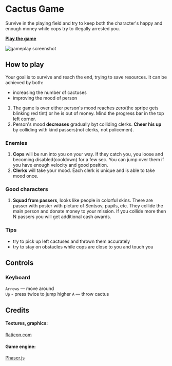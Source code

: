# Cactus Game

Survive in the playing field and try to keep both the character's happy and enough money while cops try to illegally arrested you. 


[**Play the game**](https://pulpiks.github.io/coins/dist/)

![gameplay screenshot](../src/assets/screencapture.png)
 
## How to play

Your goal is to survive and reach the end, trying to save resources.
 It can be achieved by both:

* increasing the number of cactuses
* improving the mood of person 

1. The game is over either person's mood reaches zero(the spripe gets blinking red tint) or he is out of money. Mind the progress bar in the top left corner.
2. Person's mood **decreases** gradually byt colliding clerks. **Cheer his up** by colliding with kind passers(not clerks, not policemen). 

### Enemies

1. **Cops** will be run into you on your way.  If they catch you, you loose and becoming disabled(cooldown) for a few sec. You can jump over them if you have enough velocity and good position.
2. **Clerks** will take your mood. Each clerk is unique and is able to take mood once. 


### Good characters

1. **Squad from passers**, looks like people in colorful skins. There are passer with poster with picture of Sentsov, pupils, etc. They collide the main person and donate money to your mission. If you collide more then N passers you will get additional cash awards.

 
### Tips

* try to pick up left cactuses and thrown them accurately 
* try to stay on obstacles while cops are close to you and touch you 
 
## Controls
### Keyboard

`Arrows` — move around  
`Up` - press twice to jump higher
`A` — throw cactus  

## Credits

#### Textures, graphics:
 
[flaticon.com](https://www.flaticon.com/)

#### Game engine:

[Phaser.js](http://phaser.io)
